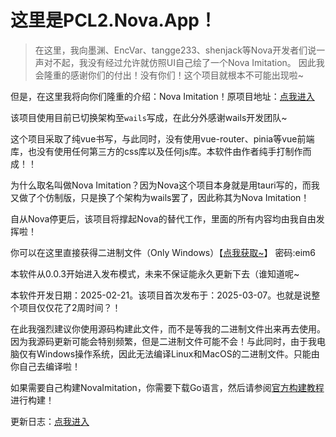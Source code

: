 # 这里是PCL2.Nova.App！

> 在这里，我向墨渊、EncVar、tangge233、shenjack等Nova开发者们说一声对不起，我没有经过允许就仿照UI自己绘了一个Nova Imitation。
> 因此我会隆重的感谢你们的付出！没有你们！这个项目就根本不可能出现啦~

但是，在这里我将向你们隆重的介绍：Nova Imitation！原项目地址：[点我进入](https://github.com/PCL-Community/PCL2.Nova.App)

该项目使用目前已切换架构至`wails`写成，在此分外感谢wails开发团队~

这个项目采取了纯vue书写，与此同时，没有使用vue-router、pinia等vue前端库，也没有使用任何第三方的css库以及任何js库。本软件由作者纯手打制作而成！！

为什么取名叫做Nova Imitation？因为Nova这个项目本身就是用tauri写的，而我又做了个仿制版，只是换了个架构为wails罢了，因此称其为Nova Imitation！

自从Nova停更后，该项目将撑起Nova的替代工作，里面的所有内容均由我自由发挥啦！

你可以在这里直接获得二进制文件（Only Windows）【[点我获取~](https://wwdy.lanzoub.com/b0sx0e10h)】 密码:eim6

本软件从0.0.3开始进入发布模式，未来不保证能永久更新下去（谁知道呢~

本软件开发日期：2025-02-21。该项目首次发布于：2025-03-07。也就是说整个项目仅仅花了2周时间？！

在此我强烈建议你使用源码构建此文件，而不是等我的二进制文件出来再去使用。因为我源码更新可能会特别频繁，但是二进制文件可能不会！与此同时，由于我电脑仅有Windows操作系统，因此无法编译Linux和MacOS的二进制文件。只能由你自己去编译啦！

如果需要自己构建NovaImitation，你需要下载Go语言，然后请参阅[官方构建教程](https://wails.io/docs/gettingstarted/installation)进行构建！

更新日志：[点我进入](./CHANGELOG.md)
